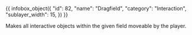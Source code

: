 {{ infobox_object({
	"id": 82,
	"name": "Dragfield",
	"category": "Interaction",
	"sublayer_width": 15,
}) }}

Makes all interactive objects within the given field moveable by the player.